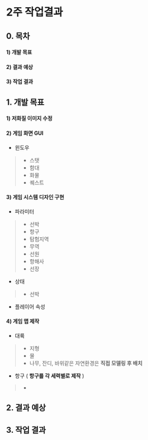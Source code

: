 # 2주 작업결과

## 0. 목차

#### 1) 개발 목표
#### 2) 결과 예상
#### 3) 작업 결과

## 1. 개발 목표

#### 1) 저화질 이미지 수정

#### 2) 게임 화면 GUI
- 윈도우
> - 스탯
> - 함대
> - 화물
> - 퀘스트

#### 3) 게임 시스템 디자인 구현
- 파라미터
> - 선박
> - 항구
> - 탐험지역
> - 무역
> - 선원
> - 항해사
> - 선장

- 상태
> - 선박

- 플레이어 속성

#### 4) 게임 맵 제작
- 대륙
> - 지형
> - 물
> - 나무, 잔디, 바위같은 자연환경은 **직접 모델링 후 배치**

- 항구 ( **항구를 각 세력별로 제작** )
> - 

## 2. 결과 예상

## 3. 작업 결과
